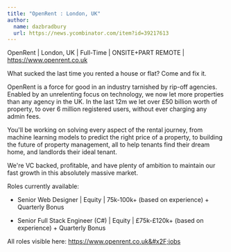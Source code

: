 ```yaml
---
title: "OpenRent : London, UK"
author:
  name: dazbradbury
  url: https://news.ycombinator.com/item?id=39217613
---
```

OpenRent | London, UK | Full-Time | ONSITE+PART REMOTE | <a href="https:&#x2F;&#x2F;www.openrent.co.uk" rel="nofollow">https:&#x2F;&#x2F;www.openrent.co.uk</a>

What sucked the last time you rented a house or flat? Come and fix it.

OpenRent is a force for good in an industry tarnished by rip-off agencies. Enabled by an unrelenting focus on technology, we now let more properties than any agency in the UK. In the last 12m we let over £50 billion worth of property, to over 6 million registered users, without ever charging any admin fees.

You&#x27;ll be working on solving every aspect of the rental journey, from machine learning models to predict the right price of a property, to building the future of property management, all to help tenants find their dream home, and landlords their ideal tenant.

We&#x27;re VC backed, profitable, and have plenty of ambition to maintain our fast growth in this absolutely massive market.

Roles currently available:

- Senior Web Designer | Equity | 75k-100k+ (based on experience) + Quarterly Bonus

- Senior Full Stack Engineer (C#) | Equity | £75k-£120k+ (based on experience) + Quarterly Bonus

All roles visible here: <a href="https:&#x2F;&#x2F;www.openrent.co.uk&#x2F;jobs" rel="nofollow">https:&#x2F;&#x2F;www.openrent.co.uk&#x2F;jobs</a>
